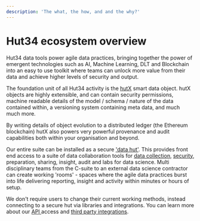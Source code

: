 ```yaml
---
description: 'The what, the how, and and the why?'
---
```


# Hut34 ecosystem overview

Hut34 data tools power agile data practices, bringing together the power of emergent technologies such as AI, Machine Learning, DLT and Blockchain into an easy to use toolkit where teams can unlock more value from their data and achieve higher levels of security and output.

The foundation unit of all Hut34 activity is the [hutX](https://app.gitbook.com/@hut34/s/wiki/~/drafts/-Lv9WYxnZ6fEzO-e8yvl/knowledgebase/hutx) smart data object. hutX objects are highly extensible, and can contain security permissions, machine readable details of the model / schema / nature of the data contained within, a versioning system containing meta data, and much much more. 

By writing details of object evolution to a distributed ledger \(the Ethereum blockchain\) hutX also powers very powerful provenance and audit capabilities both within your organisation and beyond.

Our entire suite can be installed as a secure ['data hut'](products/datahuts/). This provides front end access to a suite of data collaboration tools for [data collection](https://app.gitbook.com/@hut34/s/wiki/~/drafts/-Lv9WYxnZ6fEzO-e8yvl/products/stationy), [security](https://app.gitbook.com/@hut34/s/wiki/~/drafts/-Lv9WYxnZ6fEzO-e8yvl/products/colossus), preparation, sharing, insight, audit and labs for data science. Multi disciplinary teams from the C-suite to an external data science contractor can create working 'rooms' - spaces where the agile data practices burst into life delivering reporting, insight and activity within minutes or hours of setup.

We don't require users to change their current working methods, instead connecting to a secure hut via libraries and integrations. You can learn more about our [API ](https://docs.hut34.io/wiki/api-documentation/hutx-api)access and [third party integrations](https://app.gitbook.com/@hut34/s/wiki/~/drafts/-Lv9WYxnZ6fEzO-e8yvl/products/datahuts/integrations).











